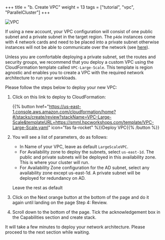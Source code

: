 +++
title = "b. Create VPC"
weight = 13
tags = ["tutorial", "vpc", "ParallelCluster"]
+++

![VPC](/images/01-getting-started/vpc.png)

If using a new account, your VPC configuration will consist of one public subnet and a private subnet in the target region. The `p4de` instances come with 4 network cards and need to be placed into a private subnet otherwise instances will not be able to communicate over the network (see [here](https://docs.aws.amazon.com/AWSEC2/latest/UserGuide/using-instance-addressing.html#public-ip-addresses)).

Unless you are comfortable deploying a private subnet, set the routes and security groups, we recommend that you deploy a custom VPC using the CloudFormation template called `VPC-Large-Scale`. This template is region agnostic and enables you to create a VPC with the required network architecture to run your workloads.

Please follow the steps below to deploy your new VPC:

1. Click on this link to deploy to CloudFormation:

    {{% button href="https://us-east-1.console.aws.amazon.com/cloudformation/home?#/stacks/create/review?stackName=VPC-Large-Scale&templateURL=https://smml.hpcworkshops.com/template/VPC-Large-Scale.yaml" icon="fas fa-rocket" %}}Deploy VPC{{% /button %}}

2. You will see a list of parameters, do as follows:

    * In Name of your VPC, leave as default `LargeScaleVPC`.
    * For Availability zone to deploy the subnets, select `us-east-1d`. The public and private subnets will be deployed in this availability zone. This is where your cluster will run.
    * For Availability Zone configuration for the AD subnet, select any availability zone except us-east-1d. A private subnet will be deployed for redundancy on AD.

    Leave the rest as default

3. Click on the Next orange button at the bottom of the page and do it again until landing on the page Step 4: Review.
4. Scroll down to the bottom of the page. Tick the acknowledgement box in the Capabilities section and create stack.

It will take a few minutes to deploy your network architecture. Please proceed to the next section while waiting.